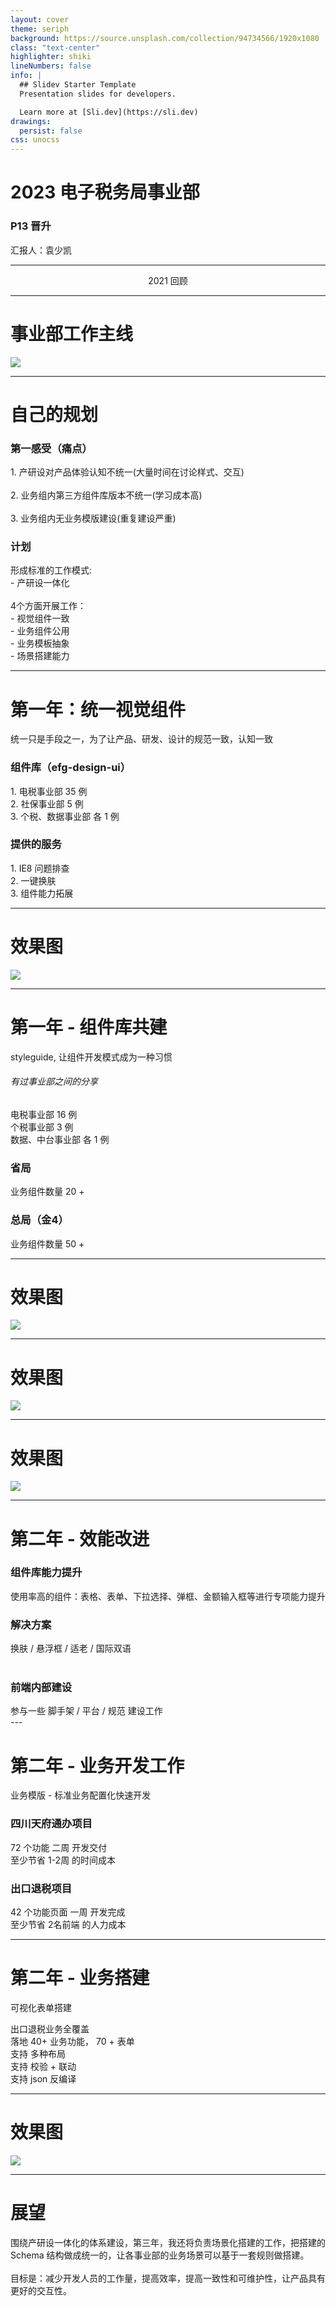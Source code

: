 ```yaml
---
layout: cover
theme: seriph
background: https://source.unsplash.com/collection/94734566/1920x1080
class: "text-center"
highlighter: shiki
lineNumbers: false
info: |
  ## Slidev Starter Template
  Presentation slides for developers.

  Learn more at [Sli.dev](https://sli.dev)
drawings:
  persist: false
css: unocss
---
```


# 2023 电子税务局事业部

### P13 晋升

<div class="pt-12">
  <span  class="px-2 py-1 rounded cursor-pointer" hover="bg-white bg-opacity-10">
   汇报人：袁少凯
  </span>
</div>

---

<center class="text-6xl pt-40">2021 回顾</center>

---

# 事业部工作主线

<img src="/images/threeTarget.png" />

---

# 自己的规划

<div class="flex mt-20">
  <div class="flex-1 ">
    <h3 class="mb-5 text-center">第一感受（痛点）</h3>
    <div class="text-base">1. 产研设对产品体验认知不统一<span class="text-#f43f5e">(大量时间在讨论样式、交互)</span></div>
     <br />
    <div class="text-base">2. 业务组内第三方组件库版本不统一<span class="text-#f43f5e">(学习成本高)</span>  </div>
     <br />
    <div class="text-base">3. 业务组内无业务模版建设<span class="text-#f43f5e">(重复建设严重)</span></div>
  </div>
  <div v-click class="flex-1 text-center">
   <h3 class="mb-5">计划</h3>
    <div>形成标准的工作模式: </div>
    <div class="ml-5"> - 产研设一体化</div>
    <br />
    <div>4个方面开展工作：</div>
    <div class="ml-5"> - 视觉组件一致</div>
    <div class="ml-5"> - 业务组件公用</div>
    <div class="ml-5"> - 业务模板抽象</div>
    <div class="ml-5"> - 场景搭建能力</div>
  </div>
</div>

---

# 第一年：统一视觉组件

统一只是手段之一，为了让产品、研发、设计的规范一致，认知一致

<div class="flex mt-20">
  <div class="flex-1 text-center">
    <h3 class="mb-5">组件库（efg-design-ui）</h3>
    <div>1. 电税事业部 <span class="text-#f43f5e">35 例</span></div>
    <div>2. 社保事业部 <span class="text-#f43f5e">5 例</span></div>
    <div>3. 个税、数据事业部 <span class="text-#f43f5e">各 1 例</span></div>
  </div>

  <div v-click class="flex-1 text-center">
    <h3 class="mb-5">提供的服务</h3>
    <div>1. <span class="text-#f43f5e">IE8 问题排查</span></div>
    <div>2. <span class="text-#f43f5e">一键换肤</span></div>
    <div>3. 组件<span class="text-#f43f5e">能力拓展</span></div>
  </div>
</div>

---

# 效果图

<img src="/images/design-4.png" />

---

# 第一年 - 组件库共建

styleguide, 让组件开发模式成为一种习惯

<h6>有过事业部之间的分享</h6>

<div>
  <div class="mt-14">
    <div class="text-center mt-2">电税事业部 <span class="text-#f43f5e">16 例</span></div>
    <div class="text-center mt-2">个税事业部 <span class="text-#f43f5e">3 例</span></div>
    <div class="text-center mt-2">数据、中台事业部 <span class="text-#f43f5e">各 1 例</span></div>
  </div>
  <div  v-click class="flex mt-10">
    <div class="flex-1 text-center">
      <h3 class="mb-5">省局</h3>
      <div>业务组件数量 <span class="text-#f43f5e">20 +</span></div>
    </div>
    <div class="flex-1 text-center">
      <h3 class="mb-5">总局（金4）</h3>
      <div>业务组件数量 <span class="text-#f43f5e">50 +</span></div>
    </div>
  </div>
</div>

---

# 效果图

<img src="/images/e-design-1.png" />

---

# 效果图

<img src="/images/e-design-2.png" />

---

# 效果图

<img src="/images/gt4-design.png" />

---

# 第二年 - 效能改进

  <div class="flex mt-30">
    <div class="flex-1 ">
      <h3 class="mb-5 text-center">组件库能力提升</h3>
      <div>使用率高的组件：<span class="text-#f43f5e">表格、表单、下拉选择、弹框、金额输入框等</span>进行专项能力提升</div>
    </div>
    <div class="flex-1 text-center">
      <h3 class="mb-5">解决方案</h3>
      <div>换肤 / 悬浮框 / 适老 / 国际双语</div>
      <br />
      <h3 class="mb-5">前端内部建设</h3>
      <div>参与一些 脚手架 / 平台 / 规范 建设工作</div>
    </div>
  </div>
---

# 第二年 - 业务开发工作

业务模版 - 标准业务配置化快速开发

  <div class="flex mt-30">
    <div class="flex-1 text-center">
      <h3 class="mb-5">四川天府通办项目</h3>
      <div><span class="text-#f43f5e">72</span> 个功能 <span class="text-#f43f5e">二周 </span>开发交付</div>
      <div>至少节省<span class="text-#f43f5e"> 1-2周 </span>的时间成本</div>
    </div>
    <div class="flex-1 text-center">
      <h3 class="mb-5">出口退税项目</h3>
      <div><span class="text-#f43f5e">42</span> 个功能页面 <span class="text-#f43f5e">一周 </span>开发完成</div>
      <div>至少节省<span class="text-#f43f5e"> 2名前端 </span>的人力成本</div>
    </div>
  </div>

---

# 第二年 - 业务搭建

可视化表单搭建

<div class="mt-20">
  <div class="text-center mt-2"><span class="text-#f43f5e">出口退税业务全覆盖</span></div>
  <div class="text-center mt-2">落地<span class="text-#f43f5e">  40+ </span>业务功能，<span class="text-#f43f5e">  70 + </span>表单</div>
  <div class="text-center mt-2">支持<span class="text-#f43f5e"> 多种布局 </span></div>
  <div class="text-center mt-2">支持<span class="text-#f43f5e"> 校验 + 联动</span></div>
  <div class="text-center mt-2">支持<span class="text-#f43f5e"> json 反编译</span></div>
</div>

---

# 效果图

<img src="/images/island.png" />

---

# 展望

<div class="mt-30">
  <div class="mt-2">围绕产研设一体化的体系建设，第三年，我还将负责场景化搭建的工作，把搭建的 Schema 结构做成统一的，让各事业部的业务场景可以基于一套规则做搭建。</div>
  <br />
  <div>目标是：减少开发人员的工作量，提高效率，提高一致性和可维护性，让产品具有更好的交互性。</div>
</div>
